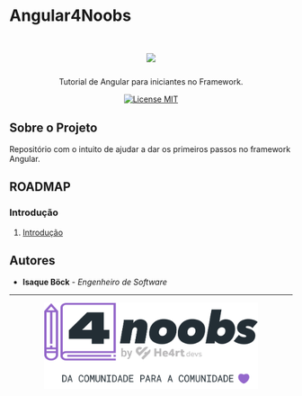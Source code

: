# Angular4Noobs

<h1 align="center">
  <img src="https://angular.io/assets/images/logos/angular/angular.svg" width="120">
</h1>

<p align="center">Tutorial de Angular para iniciantes no Framework.</p>

<p align="center">
  <a href="https://opensource.org/licenses/MIT">
    <img src="https://img.shields.io/badge/License-MIT-blue.svg" alt="License MIT">
  </a>
</p>
    
## Sobre o Projeto
Repositório com o intuito de ajudar a dar os primeiros passos no framework Angular.


## ROADMAP

### Introdução

1. [Introdução](/1%20-%20Introdu%C3%A7%C3%A3o/1.1-Introdu%C3%A7%C3%A3o.md)
  
  

## Autores

- **Isaque Böck** - _Engenheiro de Software_

---

<p align="center">
  <a href="https://github.com/he4rt/4noobs" target="_blank">
    <img src="https://github.com/he4rt/4noobs/raw/master/.github/footer_4noobs.svg" width="380">
  </a>
</p>